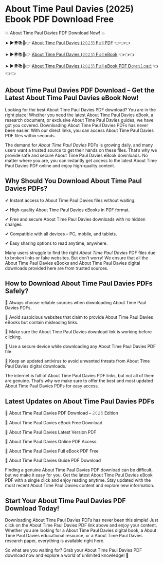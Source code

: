 # About Time Paul Davies (2025) Ebook PDF Download Free

💥 About Time Paul Davies PDF Download Now! 💥

➤ ►🌍📚📱👉 [About Time Paul Davies (𝟸𝟶𝟸𝟻) F𝚞ll PDF](https://getpdf.xyz/about-time-paul-davies) 👈👈👈


➤ ►🌍📚📱👉 [About Time Paul Davies (𝟸𝟶𝟸𝟻) F𝚞ll eBook](https://getpdf.xyz/about-time-paul-davies) 👈👈👈


➤ ►🌍📚📱👉 [About Time Paul Davies (𝟸𝟶𝟸𝟻) F𝚞ll eBook PDF D𝚘𝚠𝚗𝚕𝚘a𝚍](https://getpdf.xyz/about-time-paul-davies) 👈👈👈


## About Time Paul Davies PDF Download – Get the Latest About Time Paul Davies eBook Now!

Looking for the best About Time Paul Davies PDF download? You are in the right place! Whether you need the latest About Time Paul Davies eBook, a research document, or exclusive About Time Paul Davies guides, we have got you covered. Downloading About Time Paul Davies PDFs has never been easier. With our direct links, you can access About Time Paul Davies PDF files within seconds.

The demand for *About Time Paul Davies* PDFs is growing daily, and many users want a trusted source to get their hands on these files. That’s why we provide safe and secure About Time Paul Davies eBook downloads. No matter where you are, you can instantly get access to the latest About Time Paul Davies PDF online and enjoy high-quality content.

## Why Should You Download About Time Paul Davies PDFs?

✔ Instant access to About Time Paul Davies files without waiting.

✔ High-quality About Time Paul Davies eBooks in PDF format.

✔ Free and secure About Time Paul Davies downloads with no hidden charges.

✔ Compatible with all devices – PC, mobile, and tablets.

✔ Easy sharing options to read anytime, anywhere.

Many users struggle to find the right *About Time Paul Davies* PDF files due to broken links or fake websites. But don’t worry! We ensure that all the About Time Paul Davies eBooks and About Time Paul Davies digital downloads provided here are from trusted sources.

## How to Download About Time Paul Davies PDFs Safely?

📌 Always choose reliable sources when downloading About Time Paul Davies PDFs.

📌 Avoid suspicious websites that claim to provide About Time Paul Davies eBooks but contain misleading links.

📌 Make sure the About Time Paul Davies download link is working before clicking.

📌 Use a secure device while downloading any About Time Paul Davies PDF file.

📌 Keep an updated antivirus to avoid unwanted threats from About Time Paul Davies digital downloads.

The internet is full of About Time Paul Davies PDF links, but not all of them are genuine. That’s why we make sure to offer the best and most updated About Time Paul Davies PDFs for easy access.

## Latest Updates on About Time Paul Davies PDFs

🔹 About Time Paul Davies PDF Download – 𝟸𝟶𝟸𝟻 Edition

🔹 About Time Paul Davies eBook Free Download

🔹 About Time Paul Davies Latest Version PDF

🔹 About Time Paul Davies Online PDF Access

🔹 About Time Paul Davies Full eBook PDF Free

🔹 About Time Paul Davies Guide PDF Download

Finding a genuine About Time Paul Davies PDF download can be difficult, but we make it easy for you. Get the latest About Time Paul Davies eBook PDF with a single click and enjoy reading anytime. Stay updated with the most recent About Time Paul Davies content and explore new information.

## Start Your About Time Paul Davies PDF Download Today!

Downloading About Time Paul Davies PDFs has never been this simple! Just click on the About Time Paul Davies PDF link above and enjoy your content. Whether you are looking for a About Time Paul Davies digital book, a About Time Paul Davies educational resource, or a About Time Paul Davies research paper, everything is available right here.

So what are you waiting for? Grab your About Time Paul Davies PDF download now and explore a world of unlimited knowledge! 🚀